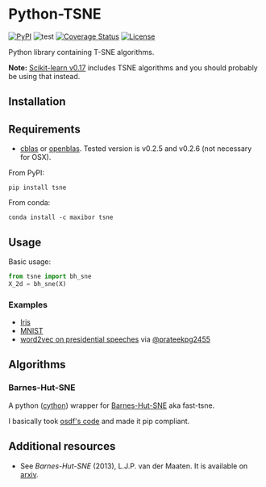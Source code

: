 # Python-TSNE
[![PyPI](https://badge.fury.io/py/tsne.svg)](https://pypi.org/project/tsne/)
![test](https://github.com/danielfrg/tsne/workflows/test/badge.svg)
[![Coverage Status](https://codecov.io/gh/danielfrg/tsne/branch/master/graph/badge.svg)](https://codecov.io/gh/danielfrg/tsne?branch=master)
[![License](https://img.shields.io/:license-Apache%202-blue.svg)](http://github.com/danielfrg/tsne/blob/master/LICENSE.txt)

Python library containing T-SNE algorithms.

**Note:** [Scikit-learn v0.17](http://scikit-learn.org/stable/whats_new.html#version-0-17)
includes TSNE algorithms and you should probably be using that instead.

## Installation

## Requirements

- [cblas](http://www.netlib.org/blas/) or [openblas](https://github.com/xianyi/OpenBLAS).
Tested version is v0.2.5 and v0.2.6 (not necessary for OSX).

From PyPI:

```
pip install tsne
```

From conda:

```
conda install -c maxibor tsne
```

## Usage

Basic usage:

```python
from tsne import bh_sne
X_2d = bh_sne(X)
```

### Examples

- [Iris](http://nbviewer.ipython.org/urls/raw.github.com/danielfrg/py_tsne/master/examples/iris.ipynb)
- [MNIST](http://nbviewer.ipython.org/urls/raw.github.com/danielfrg/py_tsne/master/examples/mnist.ipynb)
- [word2vec on presidential speeches](https://github.com/prateekpg2455/U.S-Presidential-Speeches) via [@prateekpg2455](https://github.com/prateekpg2455)

## Algorithms

### Barnes-Hut-SNE

A python ([cython](http://www.cython.org)) wrapper for [Barnes-Hut-SNE](http://homepage.tudelft.nl/19j49/t-SNE.html) aka fast-tsne.

I basically took [osdf's code](https://github.com/osdf/py_bh_tsne) and made it pip compliant.

## Additional resources

- See *Barnes-Hut-SNE* (2013), L.J.P. van der Maaten. It is available on [arxiv](http://arxiv.org/abs/1301.3342).
